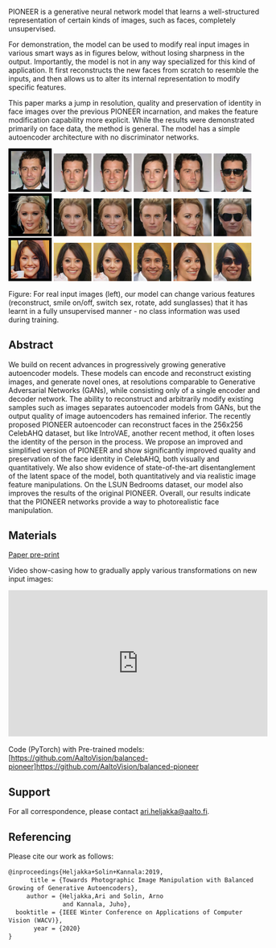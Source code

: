 PIONEER is a generative neural network model that learns a well-structured representation of certain kinds of images, such as faces, completely unsupervised.

For demonstration, the model can be used to modify real input images in various smart ways as in figures below, without losing sharpness in the output. Importantly, the model is not in any way specialized for this kind of application. It first reconstructs the new faces from scratch to resemble the inputs, and then allows us to alter its internal representation to modify specific features.

This paper marks a jump in resolution, quality and preservation of identity in face images over the previous PIONEER incarnation, and makes the feature modification capability more explicit. While the results were demonstrated primarily on face data, the method is general. The model has a simple autoencoder architecture with no discriminator networks.

<img src="samples/fig_manip/100.jpg" alt="alt text" width="15%" height="15%" style="border:5px solid black"/>
<img src="samples/fig_manip/101.jpg" alt="alt text" width="15%" height="15%"/>
<img src="samples/fig_manip/102.jpg" alt="alt text" width="15%" height="15%"/>
<img src="samples/fig_manip/103.jpg" alt="alt text" width="15%" height="15%"/>
<img src="samples/fig_manip/104.jpg" alt="alt text" width="15%" height="15%"/>
<img src="samples/fig_manip/105.jpg" alt="alt text" width="15%" height="15%"/>
<br/>
<img src="samples/fig_manip/200.jpg" alt="alt text" width="15%" height="15%" style="border:5px solid black"/>
<img src="samples/fig_manip/201.jpg" alt="alt text" width="15%" height="15%"/>
<img src="samples/fig_manip/202.jpg" alt="alt text" width="15%" height="15%"/>
<img src="samples/fig_manip/203.jpg" alt="alt text" width="15%" height="15%"/>
<img src="samples/fig_manip/204.jpg" alt="alt text" width="15%" height="15%"/>
<img src="samples/fig_manip/205.jpg" alt="alt text" width="15%" height="15%"/>
<br/>
<img src="samples/fig_manip/300.jpg" alt="alt text" width="15%" height="15%" style="border:5px solid black"/>
<img src="samples/fig_manip/301.jpg" alt="alt text" width="15%" height="15%"/>
<img src="samples/fig_manip/302.jpg" alt="alt text" width="15%" height="15%"/>
<img src="samples/fig_manip/303.jpg" alt="alt text" width="15%" height="15%"/>
<img src="samples/fig_manip/304.jpg" alt="alt text" width="15%" height="15%"/>
<img src="samples/fig_manip/305.jpg" alt="alt text" width="15%" height="15%"/>


Figure: For real input images (left), our model can change various features (reconstruct, smile on/off, switch sex, rotate, add sunglasses) that it has learnt in a fully unsupervised manner - no class information was used during training.


## Abstract

We build on recent advances in progressively growing generative autoencoder models. These models can encode and reconstruct existing images, and generate novel ones, at resolutions comparable to Generative Adversarial Networks (GANs), while consisting only of a single encoder and decoder network. The ability to reconstruct and arbitrarily modify existing samples such as images separates autoencoder models from GANs, but the output quality of image autoencoders has remained inferior. The recently proposed PIONEER autoencoder can reconstruct faces in the 256x256 CelebAHQ dataset, but like IntroVAE, another recent method, it often loses the identity of the person in the process. We propose an improved and simplified version of PIONEER and show significantly improved quality and preservation of the face identity in CelebAHQ, both visually and quantitatively. We also show evidence of state-of-the-art disentanglement of the latent space of the model, both quantitatively and via realistic image feature manipulations. On the LSUN Bedrooms dataset, our model also improves the results of the original PIONEER. Overall, our results indicate that the PIONEER networks provide a way to photorealistic face manipulation.

## Materials

[Paper pre-print](https://arxiv.org/abs/1904.06145)

Video show-casing how to gradually apply various transformations on new input images:

<iframe width="515" height="290" src="https://www.youtube.com/embed/XhxKLkFVgjY" frameborder="0" allow="accelerometer; autoplay; encrypted-media; gyroscope; picture-in-picture" allowfullscreen></iframe>

Code (PyTorch) with Pre-trained models: [https://github.com/AaltoVision/balanced-pioneer]https://github.com/AaltoVision/balanced-pioneer

## Support

For all correspondence, please contact ari.heljakka@aalto.fi.

## Referencing

Please cite our work as follows:

```
@inproceedings{Heljakka+Solin+Kannala:2019,
      title = {Towards Photographic Image Manipulation with Balanced Growing of Generative Autoencoders},
     author = {Heljakka,Ari and Solin, Arno
               and Kannala, Juho},
  booktitle = {IEEE Winter Conference on Applications of Computer Vision (WACV)},
       year = {2020}
}
```
